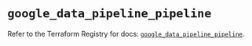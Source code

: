 # `google_data_pipeline_pipeline`

Refer to the Terraform Registry for docs: [`google_data_pipeline_pipeline`](https://registry.terraform.io/providers/hashicorp/google/5.15.0/docs/resources/data_pipeline_pipeline).
